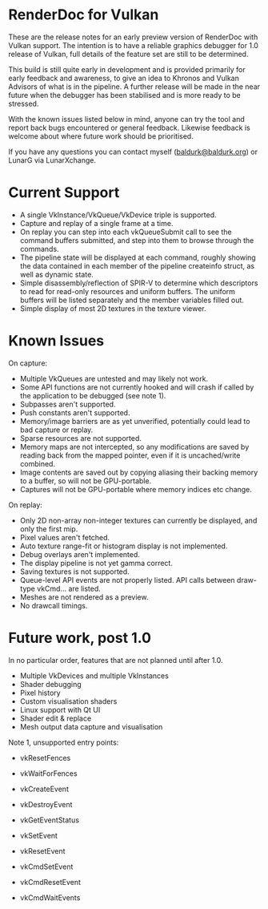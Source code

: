 RenderDoc for Vulkan
========

These are the release notes for an early preview version of RenderDoc with Vulkan support. The intention is to have a reliable graphics debugger for 1.0 release of Vulkan, full details of the feature set are still to be determined.

This build is still quite early in development and is provided primarily for early feedback and awareness, to give an idea to Khronos and Vulkan Advisors of what is in the pipeline. A further release will be made in the near future when the debugger has been stabilised and is more ready to be stressed.

With the known issues listed below in mind, anyone can try the tool and report back bugs encountered or general feedback. Likewise feedback is welcome about where future work should be prioritised.

If you have any questions you can contact myself (baldurk@baldurk.org) or LunarG via LunarXchange.

Current Support
========

* A single VkInstance/VkQueue/VkDevice triple is supported.
* Capture and replay of a single frame at a time.
* On replay you can step into each vkQueueSubmit call to see the command buffers submitted, and step into them to browse through the commands.
* The pipeline state will be displayed at each command, roughly showing the data contained in each member of the pipeline createinfo struct, as well as dynamic state.
* Simple disassembly/reflection of SPIR-V to determine which descriptors to read for read-only resources and uniform buffers. The uniform buffers will be listed separately and the member variables filled out.
* Simple display of most 2D textures in the texture viewer.

Known Issues
========

On capture:

* Multiple VkQueues are untested and may likely not work.
* Some API functions are not currently hooked and will crash if called by the application to be debugged (see note 1).
* Subpasses aren't supported.
* Push constants aren't supported.
* Memory/image barriers are as yet unverified, potentially could lead to bad capture or replay.
* Sparse resources are not supported.
* Memory maps are not intercepted, so any modifications are saved by reading back from the mapped pointer, even if it is uncached/write combined.
* Image contents are saved out by copying aliasing their backing memory to a buffer, so will not be GPU-portable.
* Captures will not be GPU-portable where memory indices etc change.

On replay:

* Only 2D non-array non-integer textures can currently be displayed, and only the first mip.
* Pixel values aren't fetched.
* Auto texture range-fit or histogram display is not implemented.
* Debug overlays aren't implemented.
* The display pipeline is not yet gamma correct.
* Saving textures is not supported.
* Queue-level API events are not properly listed. API calls between draw-type vkCmd... are listed.
* Meshes are not rendered as a preview.
* No drawcall timings.

Future work, post 1.0
========

In no particular order, features that are not planned until after 1.0.

* Multiple VkDevices and multiple VkInstances
* Shader debugging
* Pixel history
* Custom visualisation shaders
* Linux support with Qt UI
* Shader edit & replace
* Mesh output data capture and visualisation


Note 1, unsupported entry points:

* vkResetFences
* vkWaitForFences

* vkCreateEvent
* vkDestroyEvent
* vkGetEventStatus
* vkSetEvent
* vkResetEvent
* vkCmdSetEvent
* vkCmdResetEvent
* vkCmdWaitEvents
